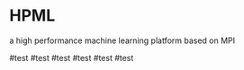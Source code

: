 # HPML
a high performance machine learning platform based on MPI

#test
#test
#test
#test
#test
#test
